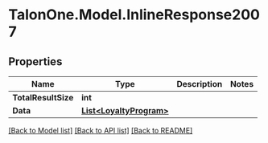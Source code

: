 # TalonOne.Model.InlineResponse2007
## Properties

Name | Type | Description | Notes
------------ | ------------- | ------------- | -------------
**TotalResultSize** | **int** |  | 
**Data** | [**List&lt;LoyaltyProgram&gt;**](LoyaltyProgram.md) |  | 

[[Back to Model list]](../README.md#documentation-for-models) [[Back to API list]](../README.md#documentation-for-api-endpoints) [[Back to README]](../README.md)

